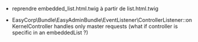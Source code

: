 - reprendre embedded_list.html.twig à partir de list.html.twig


- EasyCorp\Bundle\EasyAdminBundle\EventListener\ControllerListener::onKernelController handles only master requests (what if controller is specific in an embeddedList ?)
